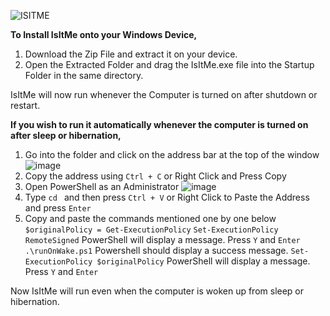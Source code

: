 ![ISITME](https://github.com/user-attachments/assets/fef1b917-4ed0-4fdc-9358-dbb2ddc7854f)

**To Install IsItMe onto your Windows Device,**
 
1. Download the Zip File and extract it on your device.
2. Open the Extracted Folder and drag the IsItMe.exe file into the Startup Folder in the same directory.

IsItMe will now run whenever the Computer is turned on after shutdown or restart.

**If you wish to run it automatically whenever the computer is turned on after sleep or hibernation,**

1. Go into the folder and click on the address bar at the top of the window
![image](https://github.com/user-attachments/assets/6eb7ee00-d982-4c86-b49c-4500b19b4c51)
2. Copy the address using `Ctrl + C` or Right Click and Press Copy
3. Open PowerShell as an Administrator
![image](https://github.com/user-attachments/assets/363dfdfe-efda-4bca-a5ae-24043341d69d)
4. Type `cd ` and then press `Ctrl + V` or Right Click to Paste the Address and press `Enter`
5. Copy and paste the commands mentioned one by one below
`$originalPolicy = Get-ExecutionPolicy`
`Set-ExecutionPolicy RemoteSigned`
PowerShell will display a message. Press `Y` and `Enter`
`.\runOnWake.ps1`
Powershell should display a success message.
`Set-ExecutionPolicy $originalPolicy`
PowerShell will display a message. Press `Y` and `Enter`

Now IsItMe will run even when the computer is woken up from sleep or hibernation.
